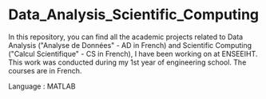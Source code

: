 # Data_Analysis_Scientific_Computing

In this repository, you can find all the academic projects related to Data Analysis ("Analyse de Données" - AD in French) and Scientific Computing ("Calcul Scientifique" - CS in French), I have been working on at ENSEEIHT. This work was conducted during my 1st year of engineering school. 
The courses are in French.

Language : MATLAB
